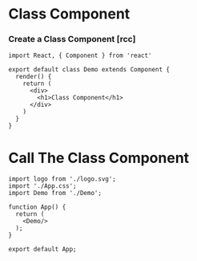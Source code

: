 # Class Component

### Create a Class Component [rcc]

```
import React, { Component } from 'react'

export default class Demo extends Component {
  render() {
    return (
      <div>
        <h1>Class Component</h1>
      </div>
    )
  }
}
```

# Call The Class Component

```
import logo from './logo.svg';
import './App.css';
import Demo from './Demo';

function App() {
  return (
    <Demo/>
  );
}

export default App;
```
